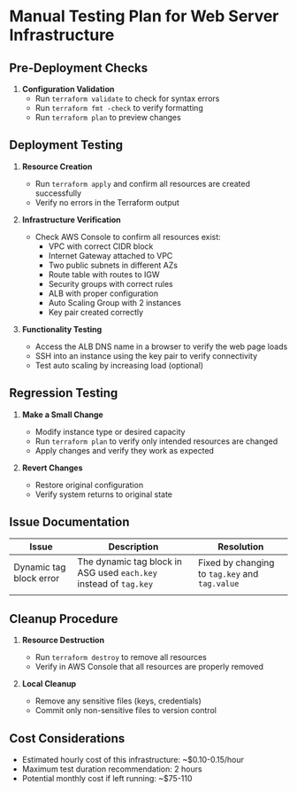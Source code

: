 # Manual Testing Plan for Web Server Infrastructure

## Pre-Deployment Checks

1. **Configuration Validation**
   - Run `terraform validate` to check for syntax errors
   - Run `terraform fmt -check` to verify formatting
   - Run `terraform plan` to preview changes

## Deployment Testing

1. **Resource Creation**
   - Run `terraform apply` and confirm all resources are created successfully
   - Verify no errors in the Terraform output

2. **Infrastructure Verification**
   - Check AWS Console to confirm all resources exist:
     - VPC with correct CIDR block
     - Internet Gateway attached to VPC
     - Two public subnets in different AZs
     - Route table with routes to IGW
     - Security groups with correct rules
     - ALB with proper configuration
     - Auto Scaling Group with 2 instances
     - Key pair created correctly

3. **Functionality Testing**
   - Access the ALB DNS name in a browser to verify the web page loads
   - SSH into an instance using the key pair to verify connectivity
   - Test auto scaling by increasing load (optional)

## Regression Testing

1. **Make a Small Change**
   - Modify instance type or desired capacity
   - Run `terraform plan` to verify only intended resources are changed
   - Apply changes and verify they work as expected

2. **Revert Changes**
   - Restore original configuration
   - Verify system returns to original state

## Issue Documentation

| Issue | Description | Resolution |
|-------|-------------|------------|
| Dynamic tag block error | The dynamic tag block in ASG used `each.key` instead of `tag.key` | Fixed by changing to `tag.key` and `tag.value` |
| | | |

## Cleanup Procedure

1. **Resource Destruction**
   - Run `terraform destroy` to remove all resources
   - Verify in AWS Console that all resources are properly removed

2. **Local Cleanup**
   - Remove any sensitive files (keys, credentials)
   - Commit only non-sensitive files to version control

## Cost Considerations

- Estimated hourly cost of this infrastructure: ~$0.10-0.15/hour
- Maximum test duration recommendation: 2 hours
- Potential monthly cost if left running: ~$75-110